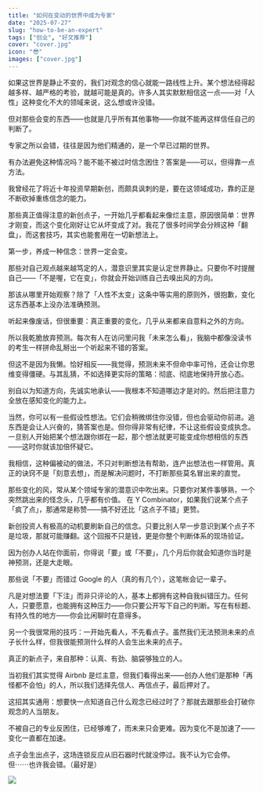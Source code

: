 ```yaml
---
title: "如何在变动的世界中成为专家"
date: "2025-07-27"
slug: "how-to-be-an-expert"
tags: ["创业", "好文推荐"]
cover: "cover.jpg"
icon: "😎"
images: ["cover.jpg"]
---
```

如果这世界是静止不变的，我们对观念的信心就能一路线性上升。某个想法经得起越多样、越严格的考验，就越可能是真的。许多人其实默默相信这一点——对「人性」这种变化不大的领域来说，这么想或许没错。



但对那些会变的东西——也就是几乎所有其他事物——你就不能再这样信任自己的判断了。



专家之所以会错，往往是因为他们精通的，是一个早已过期的世界。



有办法避免这种情况吗？能不能不被过时信念困住？答案是——可以，但得靠一点方法。



我曾经花了将近十年投资早期新创，而颇具讽刺的是，要在这领域成功，靠的正是不断砍掉重练信念的能力。



那些真正值得注意的新创点子，一开始几乎都看起来像烂主意，原因很简单：世界才刚变，而这个变化刚好让它从坏变成了对。我花了很多时间学会分辨这种「翻盘」，而这套技巧，其实也能套用在一切新想法上。



第一步，养成一种信念：世界一定会变。



那些对自己观点越来越笃定的人，潜意识里其实是认定世界静止。只要你不时提醒自己——「不是喔，它在变」，你就会开始训练自己去嗅出风的方向。



那该从哪里开始观察？除了「人性不太变」这条中等实用的原则外，很抱歉，变化这东西基本上没办法准确预测。



听起来像废话，但很重要：真正重要的变化，几乎从来都来自意料之外的方向。



所以我乾脆放弃预测。每次有人在访问里问我「未来怎么看」，我脑中都像没读书的考生一样拼命乱掰出一个听起来不错的答案。



但这不是因为我懒。恰好相反——我觉得，预测未来不但命中率可怜，还会让你思维变得僵硬。与其乱猜，不如选择更实际的策略：彻底、彻底地保持开放心态。



别自以为知道方向，先诚实地承认——我根本不知道哪边才是对的。然后把注意力全放在感知变化的能力上。



当然，你可以有一些假设性想法。它们会稍微绑住你没错，但也会驱动你前进。追东西是会让人兴奋的，猜答案也是。但你得非常有纪律，不让这些假设变成执念。
一旦别人开始把某个想法跟你绑在一起，那个想法就更可能变成你想相信的东西——这时你就该加倍怀疑它。



我相信，这种偏被动的做法，不只对判断想法有帮助，连产出想法也一样管用。真正的诀窍不是「刻意去想」，而是解决问题时，不打断那些莫名冒出来的直觉。



那些变化的风，常从某个领域专家的潜意识中吹出来。只要你对某件事够熟，一个突然跳出来的怪念头，几乎都有价值。
在 Y Combinator，如果我们说某个点子「疯了点」，那通常是称赞——搞不好还比「这点子不错」更赞。



新创投资人有极高的动机要刷新自己的信念。只要比别人早一步意识到某个点子不是垃圾，那就可能赚翻。这个回报不只是钱，更是你整个判断体系的现场验证。



因为创办人站在你面前，你得说「要」或「不要」，几个月后你就会知道你当时是神预测，还是大走眼。



那些说「不要」而错过 Google 的人（真的有几个），这笔帐会记一辈子。



凡是对想法要「下注」而非只评论的人，基本上都拥有这种自我纠错压力。任何人，只要愿意，也能拥有这种压力——你只要公开写下自己的判断。写在有标题、有持久性的地方——你会比闲聊时在意得多。



另一个我很常用的技巧：一开始先看人，不先看点子。虽然我们无法预测未来的点子长什么样，但我很能预测什么样的人会生出未来的点子。



真正的新点子，来自那种：认真、有劲、脑袋够独立的人。



当初我们其实觉得 Airbnb 是烂主意，但我们看得出来——创办人他们是那种「再怪都不会怕」的人，所以我们选择先信人、再信点子，最后押对了。



这招其实通用：想要快一点知道自己什么观念已经过时了？那就去跟那些会打破你观念的人当朋友。



不被自己的专业反困住，已经够难了，而未来只会更难。因为变化不是加速了——变化一直都在加速。



点子会生出点子，这场连锁反应从旧石器时代就没停过。我不认为它会停。
但⋯⋯也许我会错。（最好是）




![](https://prod-files-secure.s3.us-west-2.amazonaws.com/112d0858-5090-4d34-a606-b75eb8d65fd2/46476355-9cf3-4e99-9b7a-3531bc426380/1000202064.png?X-Amz-Algorithm=AWS4-HMAC-SHA256&X-Amz-Content-Sha256=UNSIGNED-PAYLOAD&X-Amz-Credential=ASIAZI2LB4662GYMMD2Y%2F20251012%2Fus-west-2%2Fs3%2Faws4_request&X-Amz-Date=20251012T151112Z&X-Amz-Expires=3600&X-Amz-Security-Token=IQoJb3JpZ2luX2VjEIT%2F%2F%2F%2F%2F%2F%2F%2F%2F%2FwEaCXVzLXdlc3QtMiJGMEQCIGZpyFKC5C2wBXa5v%2F6mUNZ13PRdG0T5ce8mC1Klht6RAiB%2Bn5whurVmZ38grEeyEvIjEyELno1ac5j9plXBWlyZhSr%2FAwgtEAAaDDYzNzQyMzE4MzgwNSIM%2FfGYSSBXM82t2XUcKtwD%2BG0MLlUpaIkAFcRg2LP4IelslCqEMeDSEk9DDmuyv6VFijzerck7I%2BhOIbWkFo953%2BOh%2FoAwz6OOH3trCOWCc%2Bg8BJD%2F%2FefNTUeneVb0cw7CZwJz8Gid1aydrQnBywziODgIrX52szz1jWSjIwTFVO0p4tpLrm1gGPIeOQExp4uICSNRtU8icnGIfmW57smhPbjnxNcQLqB0XAsW2SBMx3Au8dVmVesuQyz7Zomj5MSXnKiLP25TMdJF3l%2BH1dxRySqAVYFUAjNFUKbQ%2BUzYkO4t6ZzhXCLExeM%2FzcY3eczyBZOISYFA2tvQckUcSNkOpowqsPhSu0zQeSEkxQakF2%2BXdAW%2Bn76azmE3zr3zPzMKJQ%2FBpfLpBzZPFpEm6GBulzDTu7J8KXmO0Jn5MFxc3kgF%2Byk74jaQ%2BUOooKb91a2vfImPiEhRFNvKSAnjxxSbZWLfZeaCF%2BYE%2F%2Fbcfpmw232jwdrKM4br%2BIxYgHqrg6jWnmdgNv3ItWPNCDqto3afiagpXs0cPt2cubcHjIVM4cPTXfHxIfh%2F8CpbiYf77UBEAe4DIL%2BI94m7bx56XVnUMqH32lOw9tDg8EMxigm7%2BaOKG%2FCs%2BmnbuKXpctP39eFMNVSZpeW2xgbCw7MwpbiuxwY6pgEKQavE85gyhdC3N5713hBbrI9lNsr6bpCwEuke%2BvzktlWo1EalKmOBIDgwsjbQvd1C4VXU8FRrKh9AV2VzHEu27mLt9P5O1QSBvuBBXOQ0iDsd91H%2B3GzspMzYQiGXlHKIIeVpAYUGLzdsthbfE%2FEwFyfKtxfnjOc64KYXHYHbubgIWTyy7nBHserTQFAldqPGjPYDW7zgvUnBXu9gpaXziG62Kzsz&X-Amz-Signature=a4abc9ecb49638e9bfc40427c902dd597239857563ac0ca6e102ba94fbbde068&X-Amz-SignedHeaders=host&x-amz-checksum-mode=ENABLED&x-id=GetObject)

